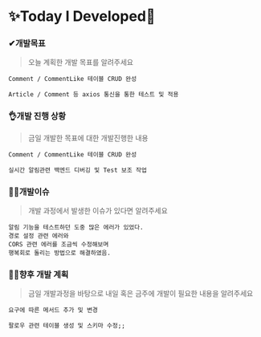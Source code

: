 # ✨Today I Developed🤞



### ✔개발목표

> 오늘 계획한 개발 목표를 알려주세요

```
Comment / CommentLike 테이블 CRUD 완성

Article / Comment 등 axios 통신을 통한 테스트 및 적용
```





### 👌개발 진행 상황

> 금일 개발한 목표에 대한 개발진행한 내용

```
Comment / CommentLike 테이블 CRUD 완성

실시간 알림관련 백엔드 디버깅 및 Test 보조 작업
```



### 🤷‍♂️개발이슈

> 개발 과정에서 발생한 이슈가 있다면 알려주세요

```
알림 기능을 테스트하던 도중 많은 에러가 있었다.
경로 설정 관련 에러와
CORS 관련 에러를 조금씩 수정해보며
행복회로 돌리는 방법으로 해결하였음.
```





### 🐱‍🚀향후 개발 계획

> 금일 개발과정을 바탕으로 내일 혹은 금주에 개발이 필요한 내용을 알려주세요

```
요구에 따른 메서드 추가 및 변경

팔로우 관련 테이블 생성 및 스키마 수정;;
```

